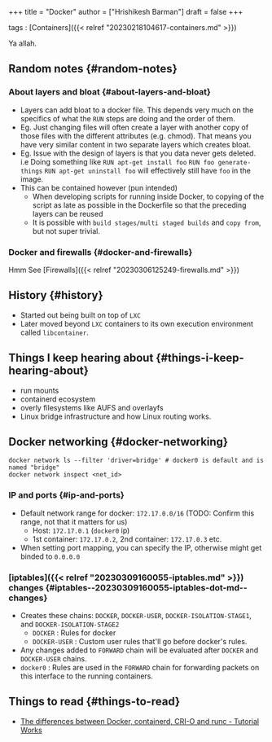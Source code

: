 +++
title = "Docker"
author = ["Hrishikesh Barman"]
draft = false
+++

tags
: [Containers]({{< relref "20230218104617-containers.md" >}})

Ya allah.


## Random notes {#random-notes}


### About layers and bloat {#about-layers-and-bloat}

-   Layers can add bloat to a docker file. This depends very much on the specifics of what the `RUN` steps are doing and the order of them.
-   Eg. Just changing files will often create a layer with another copy of those files with the different attributes (e.g. chmod). That means you have very similar content in two separate layers which creates bloat.
-   Eg. Issue with the design of layers is that you data never gets deleted. i.e Doing something like `RUN apt-get install foo` `RUN foo generate-things` `RUN apt-get uninstall foo` will effectively still have `foo` in the image.
-   This can be contained however (pun intended)
    -   When developing scripts for running inside Docker, to copying of the script as late as possible in the Dockerfile so that the preceding layers can be reused
    -   It is possible with `build stages/multi staged builds` and `copy from`, but not super trivial.


### Docker and firewalls {#docker-and-firewalls}

Hmm See [Firewalls]({{< relref "20230306125249-firewalls.md" >}})


## History {#history}

-   Started out being built on top of `LXC`
-   Later moved beyond `LXC` containers to its own execution environment called `libcontainer`.


## Things I keep hearing about {#things-i-keep-hearing-about}

-   run mounts
-   containerd ecosystem
-   overly filesystems like AUFS and overlayfs
-   Linux bridge infrastructure and how Linux routing works.


## Docker networking {#docker-networking}

```shell
docker network ls --filter 'driver=bridge' # docker0 is default and is named "bridge"
docker network inspect <net_id>
```


### IP and ports {#ip-and-ports}

-   Default network range for docker: `172.17.0.0/16` (TODO: Confirm this range, not that it matters for us)
    -   Host: `172.17.0.1` (`docker0` ip)
    -   1st container: `172.17.0.2`, 2nd container: `172.17.0.3` etc.
-   When setting port mapping, you can specify the IP, otherwise might get binded to `0.0.0.0`


### [iptables]({{< relref "20230309160055-iptables.md" >}}) changes {#iptables--20230309160055-iptables-dot-md--changes}

-   Creates these chains: `DOCKER`, `DOCKER-USER`, `DOCKER-ISOLATION-STAGE1`, and `DOCKER-ISOLATION-STAGE2`
    -   `DOCKER` : Rules for docker
    -   `DOCKER-USER` : Custom user rules that'll go before docker's rules.
-   Any changes added to `FORWARD` chain will be evaluated after `DOCKER` and `DOCKER-USER` chains.
-   `docker0` : Rules are used in the `FORWARD` chain for forwarding packets on this interface to the running containers.


## Things to read {#things-to-read}

-   [The differences between Docker, containerd, CRI-O and runc - Tutorial Works](https://www.tutorialworks.com/difference-docker-containerd-runc-crio-oci/?_hsmi=213803458)
